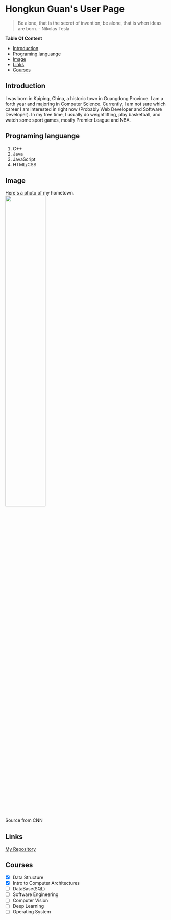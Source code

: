 # Hongkun Guan's User Page  
>Be alone, that is the secret of invention; be alone, that is when ideas are born. - Nikolas Tesla   

**Table Of Content**

  - [Introduction](#introduction)
  - [Programing languange](#programing-languange)
  - [Image](#image)
  - [Links](#links)
  - [Courses](#courses)


## Introduction  

I was born in Kaiping, China, a historic town in Guangdong Province.  I am a forth year and majoring in Computer Science. Currently, I am not sure which career
I am interested in right now (Probably Web Developer and Software Developer). In my free time, I usually do weightlifting, play basketball, and watch some sport games, mostly Premier League
and NBA.  

## Programing languange
1. C++
2. Java
3. JavaScript
4. HTML/CSS



## Image
Here's a photo of my hometown.  
<img src="http://cdn.cnn.com/cnnnext/dam/assets/130725160550-kaiping-diaolou-chikan.jpg" height="50%" width="50%">  
Source from CNN

  
## Links
[My Repository](https://github.com/Hongkun882) 
 

## Courses
- [x] Data Structure 
- [x] Intro to Computer Architectures 
- [ ] DataBase(SQL)
- [ ] Software Engineering
- [ ] Computer Vision
- [ ] Deep Learning
- [ ] Operating System
